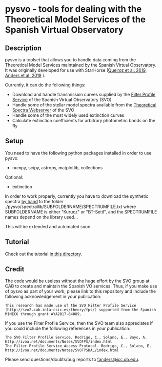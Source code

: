 # pysvo - tools for dealing with the Theoretical Model Services of the Spanish Virtual Observatory

## Description

pysvo is a toolset that allows you to handle data coming from the Theoretical Model Services maintained by the Spanish Virtual Observatory. It was originally developed for use with StarHorse ([Queiroz et al. 2019](https://ui.adsabs.harvard.edu/abs/2018MNRAS.476.2556Q/abstract), [Anders et al. 2019](https://ui.adsabs.harvard.edu/abs/2019arXiv190411302A/abstract) ).

Currently, it can do the following things:
- Download and handle transmission curves supplied by the [Filter Profile Service](http://svo2.cab.inta-csic.es/theory/fps3/) of the Spanish Virtual Observatory (SVO)
- Handle some of the stellar model spectra available from the [Theoretical Spectra Webserver](http://svo2.cab.inta-csic.es/theory/newov2/index.php) of the SVO
- Handle some of the most widely used extinction curves
- Calculate extinction coefficients for arbitrary photometric bands on the fly

## Setup

You need to have the following python packages installed in order to use pysvo:
- numpy, scipy, astropy, matplotlib, collections

Optional:
- extinction

In order to work properly, currently you have to download the synthetic spectra [by hand](http://svo2.cab.inta-csic.es/theory//newov2/index.php?models=Kurucz) to the folder  ./pysvo/spectrallib/SUBFOLDERNAME/SPECTRUMFILE.txt
where SUBFOLDERNAME is either "Kurucz" or "BT-Settl", and the SPECTRUMFILE names depend on the library used...

This will be extended and automated soon.

## Tutorial 

Check out the tutorial [in this directory](https://github.com/fjaellet/pysvo/blob/master/pysvo_tutorial.ipynb).

## Credit
The code would be useless without the huge effort by the SVO group at CAB to create and maintain the Spanish VO services. Thus, if you make use of pysvo as part of your work, please link to this repository and include the following acknowledgement in your publication:

    This research has made use of the SVO Filter Profile Service (http://svo2.cab.inta-csic.es/theory/fps/) supported from the Spanish MINECO through grant AYA2017-84089. 

If you use the Filter Profile Service, then the SVO team also appreciates if you could include the following references in your publication:

    The SVO Filter Profile Service. Rodrigo, C., Solano, E., Bayo, A. http://ivoa.net/documents/Notes/SVOFPS/index.html
    The Filter Profile Service Access Protocol. Rodrigo, C., Solano, E. http://ivoa.net/documents/Notes/SVOFPSDAL/index.html

Please send questions/doubts/bug reports to fanders@icc.ub.edu.

